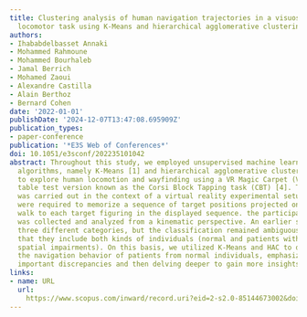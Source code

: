 ```yaml
---
title: Clustering analysis of human navigation trajectories in a visuospatial memory
  locomotor task using K-Means and hierarchical agglomerative clustering
authors:
- Ihababdelbasset Annaki
- Mohammed Rahmoune
- Mohammed Bourhaleb
- Jamal Berrich
- Mohamed Zaoui
- Alexandre Castilla
- Alain Berthoz
- Bernard Cohen
date: '2022-01-01'
publishDate: '2024-12-07T13:47:08.695909Z'
publication_types:
- paper-conference
publication: '*E3S Web of Conferences*'
doi: 10.1051/e3sconf/202235101042
abstract: Throughout this study, we employed unsupervised machine learning clustering
  algorithms, namely K-Means [1] and hierarchical agglomerative clustering (HAC) [2],
  to explore human locomotion and wayfinding using a VR Magic Carpet (VMC) [3], a
  table test version known as the Corsi Block Tapping task (CBT) [4]. This variation
  was carried out in the context of a virtual reality experimental setup. The participants
  were required to memorize a sequence of target positions projected on the rug and
  walk to each target figuring in the displayed sequence. the participant's trajectory
  was collected and analyzed from a kinematic perspective. An earlier study [5] identified
  three different categories, but the classification remained ambiguous, implying
  that they include both kinds of individuals (normal and patients with cognitive
  spatial impairments). On this basis, we utilized K-Means and HAC to distinguish
  the navigation behavior of patients from normal individuals, emphasizing the most
  important discrepancies and then delving deeper to gain more insights. © The Authors.
links:
- name: URL
  url: 
    https://www.scopus.com/inward/record.uri?eid=2-s2.0-85144673002&doi=10.1051%2fe3sconf%2f202235101042&partnerID=40&md5=b0f5e2c5fe36a421d7e797f29e3ffb51
---
```


